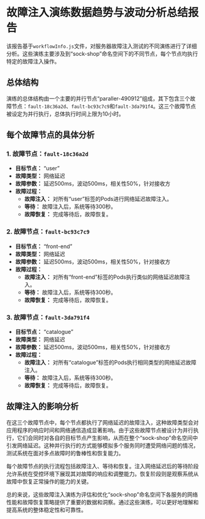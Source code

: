 # 故障注入演练数据趋势与波动分析总结报告

该报告基于`workflowInfo.js`文件，对服务器故障注入测试的不同演练进行了详细分析。这些演练主要涉及到“sock-shop”命名空间下的不同节点，每个节点均执行特定的故障注入操作。

## 总体结构

演练的总体结构由一个主要的并行节点“paraller-490912”组成，其下包含三个故障节点：`fault-18c36a2d`、`fault-bc93c7c9`和`fault-3da791f4`。这三个故障节点被设定为并行执行，总体执行时间上限为10小时。

## 每个故障节点的具体分析

### 1\. 故障节点：`fault-18c36a2d`

-   **目标节点：** “user”
-   **故障类型：** 网络延迟
-   **故障参数：** 延迟500ms，波动500ms，相关性50%，针对接收方
-   **故障过程：**
    -   **故障注入：** 对所有“user”标签的Pods进行网络延迟故障注入。
    -   **等待：** 故障注入后，系统等待300秒。
    -   **故障恢复：** 完成等待后，故障恢复。

### 2\. 故障节点：`fault-bc93c7c9`

-   **目标节点：** “front-end”
-   **故障类型：** 网络延迟
-   **故障参数：** 延迟500ms，波动500ms，相关性50%，针对接收方
-   **故障过程：**
    -   **故障注入：** 对所有“front-end”标签的Pods执行类似的网络延迟故障注入。
    -   **等待：** 故障注入后，系统等待300秒。
    -   **故障恢复：** 完成等待后，故障恢复。

### 3\. 故障节点：`fault-3da791f4`

-   **目标节点：** “catalogue”
-   **故障类型：** 网络延迟
-   **故障参数：** 延迟500ms，波动500ms，相关性50%，针对接收方
-   **故障过程：**
    -   **故障注入：** 对所有“catalogue”标签的Pods执行相同类型的网络延迟故障注入。
    -   **等待：** 故障注入后，系统等待300秒。
    -   **故障恢复：** 完成等待后，故障恢复。

## 故障注入的影响分析

在这三个故障节点中，每个节点都执行了网络延迟的故障注入，这种故障类型会对应用程序的响应时间和网络通信造成显著影响。由于这些故障节点被设计为并行执行，它们会同时对各自的目标节点产生影响，从而在整个“sock-shop”命名空间中引发网络延迟。这种并行执行的方式能够模拟多个服务同时遭受网络问题的情况，测试系统在面对多点故障时的鲁棒性和恢复能力。

每个故障节点的执行流程包括故障注入、等待和恢复。注入网络延迟后的等待阶段允许系统在受控环境下展现其对故障的响应和调整能力。恢复阶段则是观察系统从故障中恢复正常操作的能力的关键。

总的来说，这些故障注入演练为评估和优化“sock-shop”命名空间下各服务的网络性能和故障恢复策略提供了重要的数据和洞察。通过这些演练，可以更好地理解和提高系统的整体稳定性和可靠性。